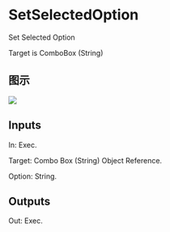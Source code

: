# SetSelectedOption

Set Selected Option

Target is ComboBox (String)

## 图示

![]($-20221218-18201243.png)

## Inputs

In: Exec.

Target: Combo Box (String) Object Reference.

Option: String.  

## Outputs

Out: Exec.

